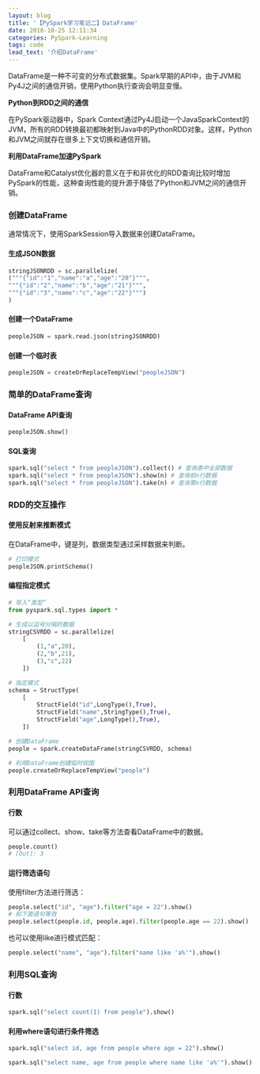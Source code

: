 ```yaml
---
layout: blog
title: '【PySpark学习笔记二】DataFrame'
date: 2018-10-25 12:11:34
categories: PySpark-Learning
tags: code
lead_text: '介绍DataFrame'
---
```


DataFrame是一种不可变的分布式数据集。Spark早期的API中，由于JVM和Py4J之间的通信开销，使用Python执行查询会明显变慢。

**Python到RDD之间的通信**

在PySpark驱动器中，Spark Context通过Py4J启动一个JavaSparkContext的JVM，所有的RDD转换最初都映射到Java中的PythonRDD对象。这样，Python和JVM之间就存在很多上下文切换和通信开销。

**利用DataFrame加速PySpark**

DataFrame和Catalyst优化器的意义在于和非优化的RDD查询比较时增加PySpark的性能，这种查询性能的提升源于降低了Python和JVM之间的通信开销。

### 创建DataFrame

通常情况下，使用SparkSession导入数据来创建DataFrame。

#### 生成JSON数据

``` python
stringJSONRDD = sc.parallelize(
("""{"id":"1","name":"a","age":"20"}""",
"""{"id":"2","name":"b","age":"21"}""",
"""{"id":"3","name":"c","age":"22"}""")
)
```

#### 创建一个DataFrame

``` python
peopleJSON = spark.read.json(stringJSONRDD)
```

#### 创建一个临时表

``` python
peopleJSON = createOrReplaceTempView("peopleJSON")
```

### 简单的DataFrame查询

#### DataFrame API查询

``` python
peopleJSON.show()
```

#### SQL查询

``` python
spark.sql("select * from peopleJSON").collect() # 查询表中全部数据
spark.sql("select * from peopleJSON").show(n) # 查询前n行数据
spark.sql("select * from peopleJSON").take(n) # 查询第n行数据
```

### RDD的交互操作

#### 使用反射来推断模式

在DataFrame中，键是列，数据类型通过采样数据来判断。

``` python
# 打印模式
peopleJSON.printSchema()
```

#### 编程指定模式

``` python
# 导入“类型”
from pyspark.sql.types import *

# 生成以逗号分隔的数据
stringCSVRDD = sc.parallelize(
    [
        (1,"a",20),
        (2,"b",21),
        (3,"c",22)
    ])

# 指定模式
schema = StructType(
    [
        StructField("id",LongType(),True),
        StructField("name",StringType(),True),
        StructField("age",LongType(),True),
    ])

# 创建DataFrame
people = spark.createDataFrame(stringCSVRDD, schema)

# 利用DataFrame创建临时视图
people.createOrReplaceTempView("people")
```

### 利用DataFrame API查询

#### 行数

可以通过collect、show、take等方法查看DataFrame中的数据。

``` python
people.count()
# [Out]: 3
```

#### 运行筛选语句

使用filter方法进行筛选：

``` python
people.select("id", "age").filter("age = 22").show()
# 和下面语句等效
people.select(people.id, people.age).filter(people.age == 22).show()
```

也可以使用like进行模式匹配：

``` python
people.select("name", "age").filter("name like 'a%'").show()
```

### 利用SQL查询

#### 行数

``` python
spark.sql("select count(1) from people").show()
```

#### 利用where语句进行条件筛选

``` python
spark.sql("select id, age from people where age = 22").show()

spark.sql("select name, age from people where name like 'a%'").show()
```













